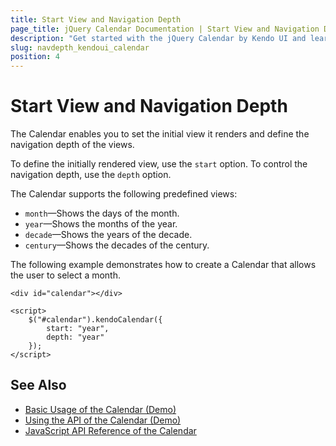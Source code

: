 ```yaml
---
title: Start View and Navigation Depth
page_title: jQuery Calendar Documentation | Start View and Navigation Depth | Kendo UI
description: "Get started with the jQuery Calendar by Kendo UI and learn how to define its start view and control its navigation depth."
slug: navdepth_kendoui_calendar
position: 4
---
```


# Start View and Navigation Depth

The Calendar enables you to set the initial view it renders and define the navigation depth of the views.

To define the initially rendered view, use the `start` option. To control the navigation depth, use the `depth` option.

The Calendar supports the following predefined views:
* `month`&mdash;Shows the days of the month.
* `year`&mdash;Shows the months of the year.
* `decade`&mdash;Shows the years of the decade.
* `century`&mdash;Shows the decades of the century.

The following example demonstrates how to create a Calendar that allows the user to select a month.

    <div id="calendar"></div>

    <script>
        $("#calendar").kendoCalendar({
            start: "year",
            depth: "year"
        });
    </script>

## See Also

* [Basic Usage of the Calendar (Demo)](https://demos.telerik.com/kendo-ui/calendar/index)
* [Using the API of the Calendar (Demo)](https://demos.telerik.com/kendo-ui/calendar/api)
* [JavaScript API Reference of the Calendar](/api/javascript/ui/calendar)
